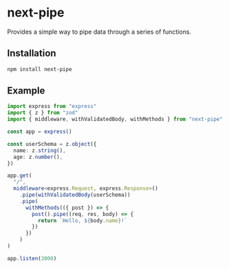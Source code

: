 # next-pipe

Provides a simple way to pipe data through a series of functions.

## Installation

```bash
npm install next-pipe
```

## Example

```ts
import express from "express"
import { z } from "zod"
import { middleware, withValidatedBody, withMethods } from "next-pipe"

const app = express()

const userSchema = z.object({
  name: z.string(),
  age: z.number(),
})

app.get(
  "/",
  middleware<express.Request, express.Response>()
    .pipe(withValidatedBody(userSchema))
    .pipe(
      withMethods(({ post }) => {
        post().pipe((req, res, body) => {
          return `Hello, ${body.name}!`
        })
      })
    )
)

app.listen(3000)
```
